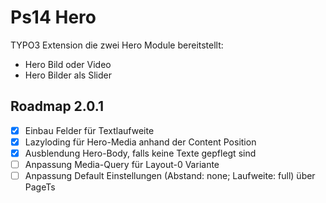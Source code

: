 # Ps14 Hero
TYPO3 Extension die zwei Hero Module bereitstellt:
- Hero Bild oder Video
- Hero Bilder als Slider

## Roadmap 2.0.1
- [x] Einbau Felder für Textlaufweite
- [x] Lazyloding für Hero-Media anhand der Content Position
- [x] Ausblendung Hero-Body, falls keine Texte gepflegt sind
- [ ] Anpassung Media-Query für Layout-0 Variante
- [ ] Anpassung Default Einstellungen (Abstand: none; Laufweite: full) über PageTs